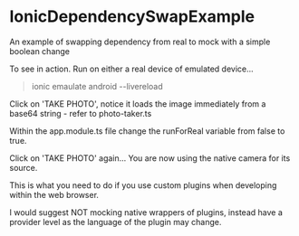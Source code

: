 # IonicDependencySwapExample
An example of swapping dependency from real to mock with a simple boolean change

To see in action.  Run on either a real device of emulated device...

> ionic emaulate android --livereload

Click on 'TAKE PHOTO', notice it loads the image immediately from a base64 string - refer to photo-taker.ts

Within the app.module.ts file change the runForReal variable from false to true.

Click on 'TAKE PHOTO' again... You are now using the native camera for its source.

This is what you need to do if you use custom plugins when developing within the web browser.


I would suggest NOT mocking native wrappers of plugins, instead have a provider level as the language of the plugin may change.
